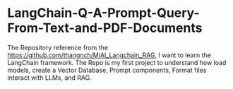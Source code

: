 # LangChain-Q-A-Prompt-Query-From-Text-and-PDF-Documents
The Repository reference from the https://github.com/thangnch/MiAI_Langchain_RAG, I want to learn the LangChain framework. The Repo is my first project to understand how load models, create a Vector Database, Prompt components, Format files interact with LLMs, and RAG.
